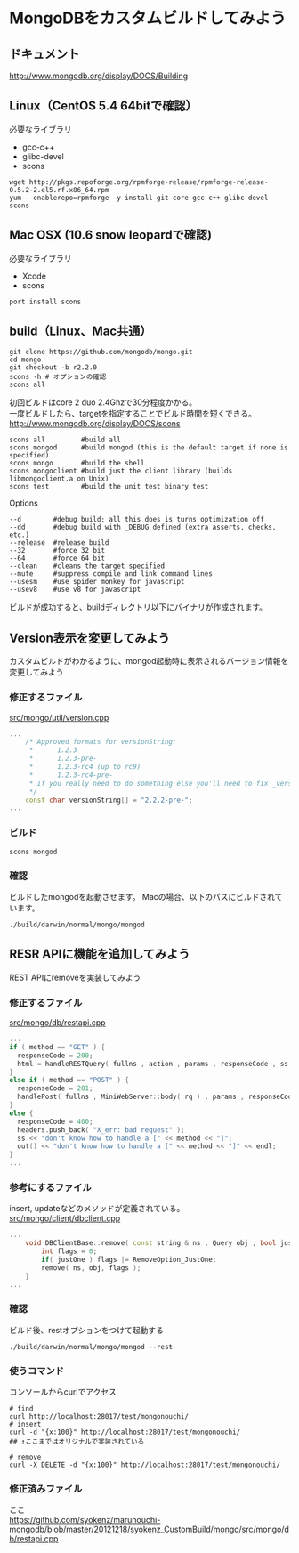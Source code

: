 MongoDBをカスタムビルドしてみよう
=================

## ドキュメント
http://www.mongodb.org/display/DOCS/Building


## Linux（CentOS 5.4 64bitで確認）
必要なライブラリ  
- gcc-c++
- glibc-devel
- scons

```
wget http://pkgs.repoforge.org/rpmforge-release/rpmforge-release-0.5.2-2.el5.rf.x86_64.rpm
yum --enablerepo=rpmforge -y install git-core gcc-c++ glibc-devel scons
```

## Mac OSX (10.6 snow leopardで確認)
必要なライブラリ  
- Xcode  
- scons 

```
port install scons
```

## build（Linux、Mac共通）
```
git clone https://github.com/mongodb/mongo.git
cd mongo
git checkout -b r2.2.0
scons -h # オプションの確認
scons all
```

初回ビルドはcore 2 duo 2.4Ghzで30分程度かかる。  
一度ビルドしたら、targetを指定することでビルド時間を短くできる。  
http://www.mongodb.org/display/DOCS/scons

```
scons all         #build all
scons mongod      #build mongod (this is the default target if none is specified)
scons mongo       #build the shell
scons mongoclient #build just the client library (builds libmongoclient.a on Unix)
scons test        #build the unit test binary test
```
Options
```
--d        #debug build; all this does is turns optimization off
--dd       #debug build with _DEBUG defined (extra asserts, checks, etc.)
--release  #release build
--32       #force 32 bit
--64       #force 64 bit
--clean    #cleans the target specified
--mute     #suppress compile and link command lines
--usesm    #use spider monkey for javascript
--usev8    #use v8 for javascript
```

ビルドが成功すると、buildディレクトリ以下にバイナリが作成されます。

## Version表示を変更してみよう

カスタムビルドがわかるように、mongod起動時に表示されるバージョン情報を変更してみよう

### 修正するファイル

[src/mongo/util/version.cpp](https://github.com/mongodb/mongo/blob/master/src/mongo/util/version.cpp)

```cpp
...
    /* Approved formats for versionString:
     *      1.2.3
     *      1.2.3-pre-
     *      1.2.3-rc4 (up to rc9)
     *      1.2.3-rc4-pre-
     * If you really need to do something else you'll need to fix _versionArray()
     */
    const char versionString[] = "2.2.2-pre-";
...
```

### ビルド

```
scons mongod
```

### 確認

ビルドしたmongodを起動させます。
Macの場合、以下のパスにビルドされています。

```
./build/darwin/normal/mongo/mongod
```

## RESR APIに機能を追加してみよう

REST APIにremoveを実装してみよう

### 修正するファイル

[src/mongo/db/restapi.cpp](https://github.com/mongodb/mongo/blob/master/src/mongo/db/restapi.cpp)

```cpp
...
if ( method == "GET" ) {
  responseCode = 200;
  html = handleRESTQuery( fullns , action , params , responseCode , ss  );
}
else if ( method == "POST" ) {
  responseCode = 201;
  handlePost( fullns , MiniWebServer::body( rq ) , params , responseCode , ss  );
}
else {
  responseCode = 400;
  headers.push_back( "X_err: bad request" );
  ss << "don't know how to handle a [" << method << "]";
  out() << "don't know how to handle a [" << method << "]" << endl;
}
...
```

### 参考にするファイル

insert, updateなどのメソッドが定義されている。  
[src/mongo/client/dbclient.cpp](https://github.com/mongodb/mongo/blob/master/src/mongo/client/dbclient.cpp)

```cpp
...
    void DBClientBase::remove( const string & ns , Query obj , bool justOne ) {
        int flags = 0;
        if( justOne ) flags |= RemoveOption_JustOne;
        remove( ns, obj, flags );
    }
...
```

### 確認

ビルド後、restオプションをつけて起動する

```
./build/darwin/normal/mongo/mongod --rest
```

### 使うコマンド

コンソールからcurlでアクセス

```
# find
curl http://localhost:28017/test/mongonouchi/
# insert
curl -d "{x:100}" http://localhost:28017/test/mongonouchi/
## ↑ここまではオリジナルで実装されている

# remove
curl -X DELETE -d "{x:100}" http://localhost:28017/test/mongonouchi/

```

### 修正済みファイル

ここ  
https://github.com/syokenz/marunouchi-mongodb/blob/master/20121218/syokenz_CustomBuild/mongo/src/mongo/db/restapi.cpp
